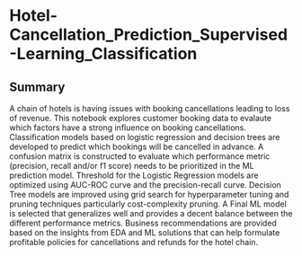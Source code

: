 # Hotel-Cancellation_Prediction_Supervised-Learning_Classification
## Summary
A chain of hotels is having issues with booking cancellations leading to loss of revenue. This notebook explores customer booking data to evalaute which factors have a strong influence on booking cancellations. 
Classification models based on logistic regression and decision trees are developed to predict which bookings will be cancelled in advance. A confusion matrix is constructed to evaluate which performance metric (precision, recall and/or f1 score) needs to be prioritized in the ML prediction model.
Threshold for the Logistic Regression models are optimized using AUC-ROC curve and the precision-recall curve. Decision Tree models are improved using grid search for hyperparameter tuning and pruning techniques particularly cost-complexity pruning. 
A Final ML model is selected that generalizes well and provides a decent balance between the different performance metrics. 
Business recommendations are provided based on the insights from EDA and ML solutions that can help formulate profitable policies for cancellations and refunds for the hotel chain.
